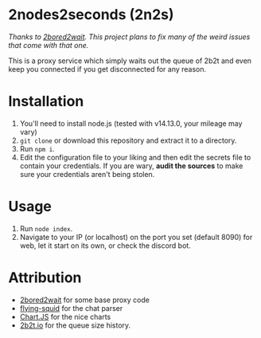 # 2nodes2seconds (2n2s)
*Thanks to [2bored2wait](https://github.com/themoonisacheese/2bored2wait.git). This project plans to fix many of the weird issues that come with that one.*

This is a proxy service which simply waits out the queue of 2b2t and even keep you connected if you get disconnected for any reason.

# Installation
1. You'll need to install node.js (tested with v14.13.0, your mileage may vary)
2. `git clone` or download this repository and extract it to a directory.
3. Run `npm i`.
4. Edit the configuration file to your liking and then edit the secrets file to contain your credentials. If you are wary, **audit the sources** to make sure your credentials aren't being stolen.

# Usage
1. Run `node index`.
2. Navigate to your IP (or localhost) on the port you set (default 8090) for web, let it start on its own, or check the discord bot. 

# Attribution
* [2bored2wait](https://github.com/themoonisacheese/2bored2wait.git) for some base proxy code
* [flying-squid](https://github.com/PrismarineJS/flying-squid) for the chat parser
* [Chart.JS](https://chartjs.org/) for the nice charts
* [2b2t.io](https://2b2t.io) for the queue size history.